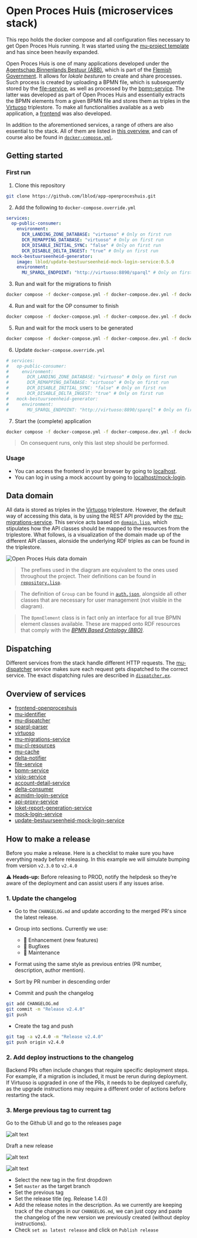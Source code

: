 # Open Proces Huis (microservices stack)

This repo holds the docker compose and all configuration files necessary to get Open Proces Huis running. It was started using the [mu-project template](https://github.com/mu-semtech/mu-project) and has since been heavily expanded.

Open Proces Huis is one of many applications developed under the [Agentschap Binnenlands Bestuur (ABB)](https://www.vlaanderen.be/agentschap-binnenlands-bestuur), which is part of the [Flemish Government](https://www.vlaanderen.be/en). It allows for _lokale besturen_ to create and share processes. Such process is created by uploading a BPMN file, which is subsequently stored by the [file-service](https://github.com/mu-semtech/file-service), as well as processed by the [bpmn-service](https://github.com/lblod/bpmn-service). The latter was developed as part of Open Proces Huis and essentially extracts the BPMN elements from a given BPMN file and stores them as triples in the [Virtuoso](https://github.com/tenforce/docker-virtuoso) triplestore. To make all functionalities available as a web application, a [frontend](https://github.com/lblod/frontend-openproceshuis) was also developed.

In addition to the aforementioned services, a range of others are also essential to the stack. All of them are listed in [this overview](#overview-of-services), and can of course also be found in [`docker-compose.yml`](./docker-compose.yml).

## Getting started

### First run

1. Clone this repository

```bash
git clone https://github.com/lblod/app-openproceshuis.git
```

2. Add the following to `docker-compose.override.yml`

```yml
services:
  op-public-consumer:
    environment:
      DCR_LANDING_ZONE_DATABASE: "virtuoso" # Only on first run
      DCR_REMAPPING_DATABASE: "virtuoso" # Only on first run
      DCR_DISABLE_INITIAL_SYNC: "false" # Only on first run
      DCR_DISABLE_DELTA_INGEST: "true" # Only on first run
  mock-bestuurseenheid-generator:
    image: lblod/update-bestuurseenheid-mock-login-service:0.5.0
    environment:
      MU_SPARQL_ENDPOINT: "http://virtuoso:8890/sparql" # Only on first run
```

3. Run and wait for the migrations to finish

```bash
docker compose -f docker-compose.yml -f docker-compose.dev.yml -f docker-compose.override.yml up -d migrations
```

4. Run and wait for the OP consumer to finish

```bash
docker compose -f docker-compose.yml -f docker-compose.dev.yml -f docker-compose.override.yml up -d database op-public-consumer
```

5. Run and wait for the mock users to be generated

```bash
docker compose -f docker-compose.yml -f docker-compose.dev.yml -f docker-compose.override.yml up -d mock-bestuurseenheid-generator
```

6. Update `docker-compose.override.yml`

```yml
# services:
#   op-public-consumer:
#     environment:
#       DCR_LANDING_ZONE_DATABASE: "virtuoso" # Only on first run
#       DCR_REMAPPING_DATABASE: "virtuoso" # Only on first run
#       DCR_DISABLE_INITIAL_SYNC: "false" # Only on first run
#       DCR_DISABLE_DELTA_INGEST: "true" # Only on first run
#   mock-bestuurseenheid-generator:
#     environment:
#       MU_SPARQL_ENDPOINT: "http://virtuoso:8890/sparql" # Only on first run
```

7. Start the (complete) application

```bash
docker compose -f docker-compose.yml -f docker-compose.dev.yml -f docker-compose.override.yml up -d
```

> On consequent runs, only this last step should be performed.

### Usage

- You can access the frontend in your browser by going to [localhost](http://localhost/).
- You can log in using a mock account by going to [localhost/mock-login](http://localhost/mock-login).

## Data domain

All data is stored as triples in the [Virtuoso](https://github.com/tenforce/docker-virtuoso) triplestore. However, the default way of accessing this data, is by using the REST API provided by the [mu-migrations-service](https://github.com/mu-semtech/mu-migrations-service). This service acts based on [`domain.lisp`](./config/resources/domain.lisp), which stipulates how the API classes should be mapped to the resources from the triplestore. What follows, is a visualization of the domain made up of the different API classes, alonside the underlying RDF triples as can be found in the triplestore.

![Open Proces Huis data domain](./assets/domain.jpg)

> The prefixes used in the diagram are equivalent to the ones used throughout the project. Their definitions can be found in [`repository.lisp`](./config/resources/repository.lisp).

> The definition of `Group` can be found in [`auth.json`](./config/resources/auth.json), alongside all other classes that are necessary for user management (not visible in the diagram).

> The `BpmnElement` class is in fact only an interface for all true BPMN element classes available. These are mapped onto RDF resources that comply with the [_BPMN Based Ontology (BBO)_](https://www.irit.fr/recherches/MELODI/ontologies/BBO/index-en.html).

## Dispatching

Different services from the stack handle different HTTP requests. The [mu-dispatcher](https://github.com/mu-semtech/mu-dispatcher) service makes sure each request gets dispatched to the correct service. The exact dispatching rules are described in [`dispatcher.ex`](./config/dispatcher/dispatcher.ex).

## Overview of services

- [frontend-openproceshuis](https://github.com/lblod/frontend-openproceshuis)
- [mu-identifier](https://github.com/mu-semtech/mu-identifier)
- [mu-dispatcher](https://github.com/mu-semtech/mu-dispatcher)
- [sparql-parser](https://github.com/mu-semtech/sparql-parser)
- [virtuoso](https://github.com/tenforce/docker-virtuoso)
- [mu-migrations-service](https://github.com/mu-semtech/mu-migrations-service)
- [mu-cl-resources](https://github.com/mu-semtech/mu-cl-resources)
- [mu-cache](https://github.com/mu-semtech/mu-cache)
- [delta-notifier](https://github.com/mu-semtech/delta-notifier)
- [file-service](https://github.com/mu-semtech/file-service)
- [bpmn-service](https://github.com/lblod/openproceshuis-bpmn-service)
- [visio-service](https://github.com/lblod/openproceshuis-visio-service)
- [account-detail-service](https://github.com/lblod/account-detail-service)
- [delta-consumer](https://github.com/lblod/delta-consumer)
- [acmidm-login-service](https://github.com/lblod/acmidm-login-service)
- [api-proxy-service](https://github.com/lblod/api-proxy-service)
- [loket-report-generation-service](https://github.com/lblod/loket-report-generation-service)
- [mock-login-service](https://github.com/lblod/mock-login-service)
- [update-bestuurseenheid-mock-login-service](https://github.com/lblod/update-bestuurseenheid-mock-login-service)

## How to make a release

Before you make a release. Here is a checklist to make sure you have everything ready before releasing. In this example we will simulate bumping from version `v2.3.0` to `v2.4.0`

⚠️ **Heads-up:** Before releasing to PROD, notify the helpdesk so they’re aware of the deployment and can assist users if any issues arise.

### 1. Update the changelog

- Go to the `CHANGELOG.md` and update according to the merged PR's since the latest release.
- Group into sections. Currently we use:
  - :rocket: Enhancement (new features)
  - :bug: Bugfixes
  - :wrench: Maintenance
- Format using the same style as previous entries (PR number, description, author mention).
- Sort by PR number in descending order

- Commit and push the changelog

```sh
git add CHANGELOG.md
git commit -m "Release v2.4.0"
git push
```

- Create the tag and push

```sh
git tag -a v2.4.0 -m "Release v2.4.0"
git push origin v2.4.0
```

### 2. Add deploy instructions to the changelog

Backend PRs often include changes that require specific deployment steps. For example, if a migration is included, it must be rerun during deployment. If Virtuoso is upgraded in one of the PRs, it needs to be deployed carefully, as the upgrade instructions may require a different order of actions before restarting the stack.

### 3. Merge previous tag to current tag

Go to the Github UI and go to the releases page

![alt text](./assets/releases.png)

Draft a new release

![alt text](./assets/draft-new-release.png)

![alt text](./assets/release-draft.png)

- Select the new tag in the first dropdown
- Set `master` as the target branch
- Set the previous tag
- Set the release title (eg. Release 1.4.0)
- Add the release notes in the description. As we currently are keeping track of the changes in our `CHANGELOG.md`, we can just copy and paste the changelog of the new version we previously created (without deploy instructions).
- Check `set as latest release` and click on `Publish release`
